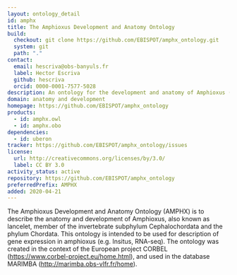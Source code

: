 ```yaml
---
layout: ontology_detail
id: amphx
title: The Amphioxus Development and Anatomy Ontology
build:
  checkout: git clone https://github.com/EBISPOT/amphx_ontology.git
  system: git
  path: "."
contact:
  email: hescriva@obs-banyuls.fr
  label: Hector Escriva
  github: hescriva
  orcid: 0000-0001-7577-5028
description: An ontology for the development and anatomy of Amphioxus (Branchiostoma lanceolatum).
domain: anatomy and development
homepage: https://github.com/EBISPOT/amphx_ontology
products:
  - id: amphx.owl
  - id: amphx.obo
dependencies:
  - id: uberon
tracker: https://github.com/EBISPOT/amphx_ontology/issues
license:
  url: http://creativecommons.org/licenses/by/3.0/
  label: CC BY 3.0
activity_status: active
repository: https://github.com/EBISPOT/amphx_ontology
preferredPrefix: AMPHX
added: 2020-04-21
---
```


The Amphioxus Development and Anatomy Ontology (AMPHX) is to describe the anatomy and development of Amphioxus, also known as lancelet, member of the invertebrate subphylum Cephalochordata and the phylum Chordata. This ontology is intended to be used for description of gene expression in amphioxus (e.g. Insitus, RNA-seq). The ontology was created in the context of the European project CORBEL (https://www.corbel-project.eu/home.html), and used in the database MARIMBA (http://marimba.obs-vlfr.fr/home).
